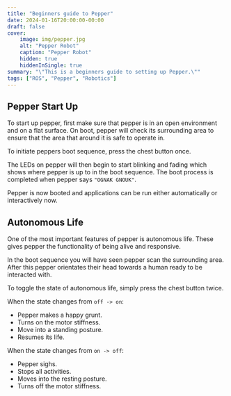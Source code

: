 ```yaml
---
title: "Beginners guide to Pepper"
date: 2024-01-16T20:00:00-00:00
draft: false
cover:
    image: img/pepper.jpg
    alt: "Pepper Robot"
    caption: "Pepper Robot"
    hidden: true
    hiddenInSingle: true
summary: "\"This is a beginners guide to setting up Pepper.\""
tags: ["ROS", "Pepper", "Robotics"]
---
```


## Pepper Start Up

To start up pepper, first make sure that pepper is in an open environment and on a flat surface.
On boot, pepper will check its surrounding area to ensure that the area that around it is safe to operate in.

To initiate peppers boot sequence, press the chest button once.

The LEDs on pepper will then begin to start blinking and fading which shows where pepper is up to in the boot sequence.
The boot process is completed when pepper says `"OGNAK GNOUK"`.

Pepper is now booted and applications can be run either automatically or interactively now.

## Autonomous Life

One of the most important features of pepper is autonomous life. 
These gives pepper the functionality of being alive and responsive. 

In the boot sequence you will have seen pepper scan the surrounding area.
After this pepper orientates their head towards a human ready to be interacted with.

To toggle the state of autonomous life, simply press the chest button twice.

When the state changes from `off -> on`:
- Pepper makes a happy grunt.
- Turns on the motor stiffness.
- Move into a standing posture.
- Resumes its life.

When the state changes from `on -> off`:
- Pepper sighs.
- Stops all activities.
- Moves into the resting posture.
- Turns off the motor stiffness.